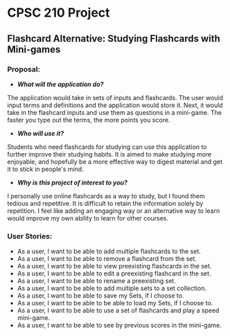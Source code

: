 # **CPSC 210 Project**

## Flashcard Alternative: Studying Flashcards with Mini-games

### Proposal:

- ***What will the application do?***

The application would take in sets of inputs and flashcards.
The user would input terms and definitions and the application would store it.
Next, it would take in the flashcard inputs and use them as questions in a mini-game.
The faster you type out the terms, the more points you score.

- ***Who will use it?***

Students who need flashcards for studying can use this application to further improve their studying habits.
It is aimed to make studying more enjoyable, and hopefully be a more effective way to digest material and get it to stick in people's mind.

- ***Why is this project of interest to you?***

I personally use online flashcards as a way to study, but I found them tedious and repetitive.
It is difficult to retain the information solely by repetition. 
I feel like adding an engaging way or an alternative way to learn would improve my own ability to learn for other courses.

### User Stories:

- As a user, I want to be able to add multiple flashcards to the set.
- As a user, I want to be able to remove a flashcard from the set.
- As a user, I want to be able to view preexisting flashcards in the set.
- As a user, I want to be able to edit a preexisting flashcard in the set.
- As a user, I want to be able to rename a preexisting set.
- As a user, I want to be able to add multiple sets to a set collection.
- As a user, I want to be able to save my Sets, if I choose to.
- As a user, I want to be able to be able to load my Sets, if I choose to.
- As a user, I want to be able to use a set of flashcards and play a speed mini-game.
- As a user, I want to be able to see by previous scores in the mini-game.